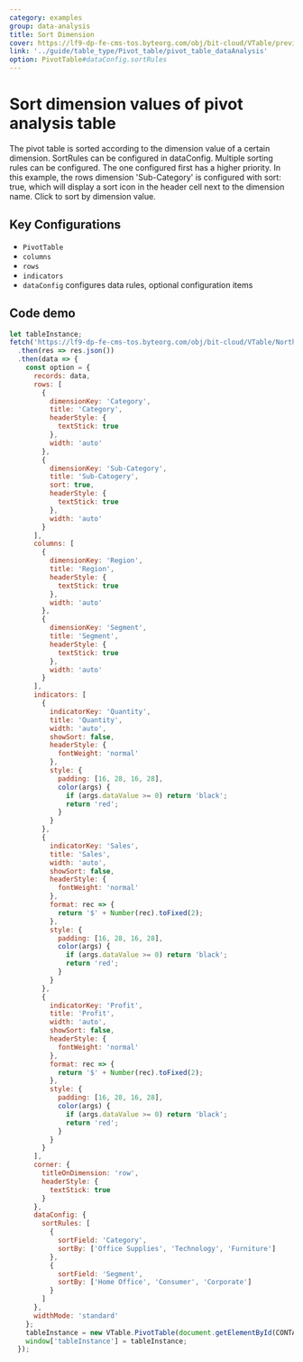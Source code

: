 ```yaml
---
category: examples
group: data-analysis
title: Sort Dimension
cover: https://lf9-dp-fe-cms-tos.byteorg.com/obj/bit-cloud/VTable/preview/pivot-analysis-sort-dimension.png
link: '../guide/table_type/Pivot_table/pivot_table_dataAnalysis'
option: PivotTable#dataConfig.sortRules
---
```


# Sort dimension values of pivot analysis table

The pivot table is sorted according to the dimension value of a certain dimension. SortRules can be configured in dataConfig. Multiple sorting rules can be configured. The one configured first has a higher priority. In this example, the rows dimension 'Sub-Category' is configured with sort: true, which will display a sort icon in the header cell next to the dimension name. Click to sort by dimension value.

## Key Configurations

- `PivotTable`
- `columns`
- `rows`
- `indicators`
- `dataConfig` configures data rules, optional configuration items

## Code demo

```javascript livedemo template=vtable
let tableInstance;
fetch('https://lf9-dp-fe-cms-tos.byteorg.com/obj/bit-cloud/VTable/North_American_Superstore_Pivot_Chart_data.json')
  .then(res => res.json())
  .then(data => {
    const option = {
      records: data,
      rows: [
        {
          dimensionKey: 'Category',
          title: 'Category',
          headerStyle: {
            textStick: true
          },
          width: 'auto'
        },
        {
          dimensionKey: 'Sub-Category',
          title: 'Sub-Catogery',
          sort: true,
          headerStyle: {
            textStick: true
          },
          width: 'auto'
        }
      ],
      columns: [
        {
          dimensionKey: 'Region',
          title: 'Region',
          headerStyle: {
            textStick: true
          },
          width: 'auto'
        },
        {
          dimensionKey: 'Segment',
          title: 'Segment',
          headerStyle: {
            textStick: true
          },
          width: 'auto'
        }
      ],
      indicators: [
        {
          indicatorKey: 'Quantity',
          title: 'Quantity',
          width: 'auto',
          showSort: false,
          headerStyle: {
            fontWeight: 'normal'
          },
          style: {
            padding: [16, 28, 16, 28],
            color(args) {
              if (args.dataValue >= 0) return 'black';
              return 'red';
            }
          }
        },
        {
          indicatorKey: 'Sales',
          title: 'Sales',
          width: 'auto',
          showSort: false,
          headerStyle: {
            fontWeight: 'normal'
          },
          format: rec => {
            return '$' + Number(rec).toFixed(2);
          },
          style: {
            padding: [16, 28, 16, 28],
            color(args) {
              if (args.dataValue >= 0) return 'black';
              return 'red';
            }
          }
        },
        {
          indicatorKey: 'Profit',
          title: 'Profit',
          width: 'auto',
          showSort: false,
          headerStyle: {
            fontWeight: 'normal'
          },
          format: rec => {
            return '$' + Number(rec).toFixed(2);
          },
          style: {
            padding: [16, 28, 16, 28],
            color(args) {
              if (args.dataValue >= 0) return 'black';
              return 'red';
            }
          }
        }
      ],
      corner: {
        titleOnDimension: 'row',
        headerStyle: {
          textStick: true
        }
      },
      dataConfig: {
        sortRules: [
          {
            sortField: 'Category',
            sortBy: ['Office Supplies', 'Technology', 'Furniture']
          },
          {
            sortField: 'Segment',
            sortBy: ['Home Office', 'Consumer', 'Corporate']
          }
        ]
      },
      widthMode: 'standard'
    };
    tableInstance = new VTable.PivotTable(document.getElementById(CONTAINER_ID), option);
    window['tableInstance'] = tableInstance;
  });
```
